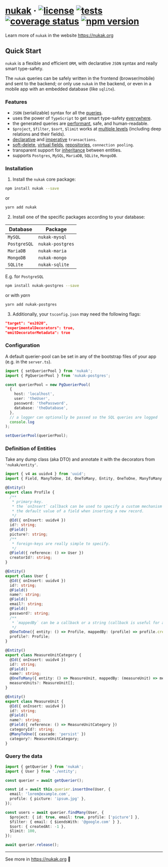 # [nukak](https://nukak.org) &middot; [![license](https://img.shields.io/badge/license-MIT-blue.svg)](https://github.com/rogerpadilla/nukak/blob/main/LICENSE) [![tests](https://github.com/rogerpadilla/nukak/actions/workflows/tests.yml/badge.svg)](https://github.com/rogerpadilla/nukak) [![coverage status](https://coveralls.io/repos/rogerpadilla/nukak/badge.svg?branch=main)](https://coveralls.io/r/rogerpadilla/nukak?branch=main) [![npm version](https://badge.fury.io/js/%40nukak.svg)](https://badge.fury.io/js/%40nukak)

Learn more of `nukak` in the website https://nukak.org

## Quick Start

`nukak` is a flexible and efficient `ORM`, with declarative `JSON` syntax and really smart type-safety.

The `nukak` queries can be safely written in the frontend (browser/mobile) and sent to the backend; or only use `nukak` in the backend, or even in a mobile app with an embedded database (like `sqlite`).

### <a name="features"></a> Features

- `JSON` (serializable) syntax for all the [queries](https://nukak.org/docs/querying-logical-operators).
- uses the power of `TypeScript` to get smart type-safety [everywhere](https://nukak.org/docs/api-repository).
- the generated queries are [performant](https://nukak.org/docs/querying-retrieve-relations), safe, and human-readable.
- `$project`, `$filter`, `$sort`, `$limit` works at [multiple levels](https://nukak.org/docs/querying-retrieve-relations) (including deep relations and their fields).
- [declarative](https://nukak.org/docs/transactions-declarative) and [imperative](https://nukak.org/docs/transactions-imperative) `transactions`.
- [soft-delete](https://nukak.org/docs/entities-soft-delete), [virtual fields](https://nukak.org/docs/entities-virtual-fields), [repositories](https://nukak.org/docs/api-repository), `connection pooling`.
- transparent support for [inheritance](https://nukak.org/docs/entities-advanced) between entities.
- supports `Postgres`, `MySQL`, `MariaDB`, `SQLite`, `MongoDB`.

### <a name="installation"></a> Installation

1. Install the `nukak` core package:

```sh
npm install nukak --save
```

or

```sh
yarn add nukak
```

2. Install one of the specific packages according to your database:

| Database     | Package          |
| ------------ | ---------------- |
| `MySQL`      | `nukak-mysql`    |
| `PostgreSQL` | `nukak-postgres` |
| `MariaDB`    | `nukak-maria`    |
| `MongoDB`    | `nukak-mongo`    |
| `SQLite`     | `nukak-sqlite`   |

E.g. for `PostgreSQL`

```sh
npm install nukak-postgres --save
```

or with _yarn_

```sh
yarn add nukak-postgres
```

3. Additionally, your `tsconfig.json` may need the following flags:

```json
"target": "es2020",
"experimentalDecorators": true,
"emitDecoratorMetadata": true
```

### <a name="configuration"></a> Configuration

A default querier-pool can be set in any of the bootstrap files of your app (e.g. in the `server.ts`).

```ts
import { setQuerierPool } from 'nukak';
import { PgQuerierPool } from 'nukak-postgres';

const querierPool = new PgQuerierPool(
  {
    host: 'localhost',
    user: 'theUser',
    password: 'thePassword',
    database: 'theDatabase',
  },
  // a logger can optionally be passed so the SQL queries are logged
  console.log
);

setQuerierPool(querierPool);
```

### <a name="definition-of-entities"></a> Definition of Entities

Take any dump class (aka DTO) and annotate it with the decorators from `'nukak/entity'`.

```ts
import { v4 as uuidv4 } from 'uuid';
import { Field, ManyToOne, Id, OneToMany, Entity, OneToOne, ManyToMany } from 'nukak/entity';

@Entity()
export class Profile {
  /**
   * primary-key.
   * the `onInsert` callback can be used to specify a custom mechanism for auto-generating
   * the default value of a field when inserting a new record.
   */
  @Id({ onInsert: uuidv4 })
  id?: string;
  @Field()
  picture?: string;
  /**
   * foreign-keys are really simple to specify.
   */
  @Field({ reference: () => User })
  creatorId?: string;
}

@Entity()
export class User {
  @Id({ onInsert: uuidv4 })
  id?: string;
  @Field()
  name?: string;
  @Field()
  email?: string;
  @Field()
  password?: string;
  /**
   * `mappedBy` can be a callback or a string (callback is useful for auto-refactoring).
   */
  @OneToOne({ entity: () => Profile, mappedBy: (profile) => profile.creatorId, cascade: true })
  profile?: Profile;
}

@Entity()
export class MeasureUnitCategory {
  @Id({ onInsert: uuidv4 })
  id?: string;
  @Field()
  name?: string;
  @OneToMany({ entity: () => MeasureUnit, mappedBy: (measureUnit) => measureUnit.category })
  measureUnits?: MeasureUnit[];
}

@Entity()
export class MeasureUnit {
  @Id({ onInsert: uuidv4 })
  id?: string;
  @Field()
  name?: string;
  @Field({ reference: () => MeasureUnitCategory })
  categoryId?: string;
  @ManyToOne({ cascade: 'persist' })
  category?: MeasureUnitCategory;
}
```

### <a name="query-data"></a> Query the data

```ts
import { getQuerier } from 'nukak';
import { User } from './entity';

const querier = await getQuerier();

const id = await this.querier.insertOne(User, {
  email: 'lorem@example.com',
  profile: { picture: 'ipsum.jpg' },
});

const users = await querier.findMany(User, {
  $project: { id: true, email: true, profile: ['picture'] },
  $filter: { email: { $iendsWith: '@google.com' } },
  $sort: { createdAt: -1 },
  $limit: 100,
});

await querier.release();
```

---

See more in https://nukak.org :high_brightness:
